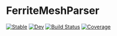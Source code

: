 # FerriteMeshParser

[![Stable](https://img.shields.io/badge/docs-stable-blue.svg)](https://KnutAM.github.io/FerriteMeshParser.jl/stable)
[![Dev](https://img.shields.io/badge/docs-dev-blue.svg)](https://KnutAM.github.io/FerriteMeshParser.jl/dev)
[![Build Status](https://github.com/KnutAM/FerriteMeshParser.jl/actions/workflows/CI.yml/badge.svg?branch=main)](https://github.com/KnutAM/FerriteMeshParser.jl/actions/workflows/CI.yml?query=branch%3Amain)
[![Coverage](https://codecov.io/gh/KnutAM/FerriteMeshParser.jl/branch/main/graph/badge.svg)](https://codecov.io/gh/KnutAM/FerriteMeshParser.jl)
